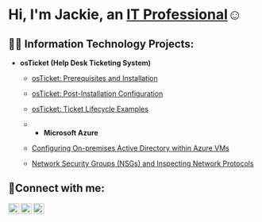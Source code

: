 <h1>Hi, I'm Jackie, an <a href="https://www.linkedin.com/in/jacqueline-loggins-31aab6245/">IT Professional</a>☺</h1>

<h2>👨‍💻 Information Technology Projects:</h2>

- <b>osTicket (Help Desk Ticketing System)</b>
  - [osTicket: Prerequisites and Installation](https://github.com/jacquelineloggins/osticket-prereqs)
  - [osTicket: Post-Installation Configuration](https://github.com/jacquelineloggins/post-install-config)
  - [osTicket: Ticket Lifecycle Examples](https://github.com/jacquelineloggins/ticket-lifecycle)
 
  - - <b>Microsoft Azure</b>
  - [Configuring On-premises Active Directory within Azure VMs](https://github.com/jacquelineloggins/configure-ad)
  - [Network Security Groups (NSGs) and Inspecting Network Protocols](https://github.com/jacquelineloggins/azure-network-protocols)

<h2>🤳Connect with me:</h2>

[<img align="left" alt="Josh | Twitter" width="22px" src="https://cdn.jsdelivr.net/npm/simple-icons@v3/icons/twitter.svg" />][twitter]
[<img align="left" alt="Josh | LinkedIn" width="22px" src="https://cdn.jsdelivr.net/npm/simple-icons@v3/icons/linkedin.svg" />][linkedin]
[<img align="left" alt="Josh | Instagram" width="22px" src="https://cdn.jsdelivr.net/npm/simple-icons@v3/icons/instagram.svg" />][instagram]

[twitter]:https://x.com/FlavaGirlzNFT
[instagram]: [https://www.instagram.com/metajackey
[linkedin]: https://linkedin.com/in/jacqueline-loggins-31aab6245/
